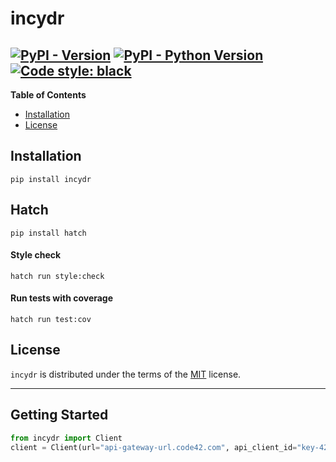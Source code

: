 # incydr

[![PyPI - Version](https://img.shields.io/pypi/v/incydr.svg)](https://pypi.org/project/incydr)
[![PyPI - Python Version](https://img.shields.io/pypi/pyversions/incydr.svg)](https://pypi.org/project/incydr)
[![Code style: black](https://img.shields.io/badge/code%20style-black-000000.svg)](https://github.com/psf/black)
-----

**Table of Contents**

- [Installation](#installation)
- [License](#license)

## Installation

```console
pip install incydr
```

## Hatch

```console
pip install hatch
```

#### Style check

```console
hatch run style:check
```

#### Run tests with coverage

```console
hatch run test:cov
```

## License

`incydr` is distributed under the terms of the [MIT](https://spdx.org/licenses/MIT.html) license.


-----
## Getting Started

```python
from incydr import Client
client = Client(url="api-gateway-url.code42.com", api_client_id="key-42", api_client_secret="c42")
```
